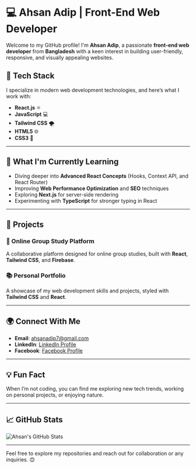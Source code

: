 # 💻 Ahsan Adip | Front-End Web Developer

Welcome to my GitHub profile! I'm **Ahsan Adip**, a passionate **front-end web developer** from **Bangladesh** with a keen interest in building user-friendly, responsive, and visually appealing websites.

## 🚀 Tech Stack

I specialize in modern web development technologies, and here’s what I work with:

- **React.js** ⚛️
- **JavaScript** 💻
- **Tailwind CSS** 🌪️
- **HTML5** 🌐
- **CSS3** 🎨

---

## 🌱 What I'm Currently Learning

- Diving deeper into **Advanced React Concepts** (Hooks, Context API, and React Router)
- Improving **Web Performance Optimization** and **SEO** techniques
- Exploring **Next.js** for server-side rendering
- Experimenting with **TypeScript** for stronger typing in React

---

## 📂 Projects

### **🔧 Online Group Study Platform**
A collaborative platform designed for online group studies, built with **React**, **Tailwind CSS**, and **Firebase**.

### **📚 Personal Portfolio**
A showcase of my web development skills and projects, styled with **Tailwind CSS** and **React**.

---

## 🌍 Connect With Me

- **Email**: [ahsanadip7@gmail.com](mailto:ahsanadip7@gmail.com)
- **LinkedIn**: [LinkedIn Profile](https://www.linkedin.com/in/your-username)
- **Facebook**: [Facebook Profile](https://www.facebook.com/ahsan.adip.54)

---

## 💡 Fun Fact

When I’m not coding, you can find me exploring new tech trends, working on personal projects, or enjoying nature.

---

## 📈 GitHub Stats

![Ahsan's GitHub Stats](https://github-readme-stats.vercel.app/api?username=ahsanadip7&show_icons=true&hide_title=true&hide=prs&count_private=true&theme=radical)

---

Feel free to explore my repositories and reach out for collaboration or any inquiries. 😊
